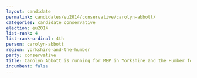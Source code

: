 ```yaml
---
layout: candidate
permalink: candidates/eu2014/conservative/carolyn-abbott/
categories: candidate conservative
election: eu2014
list-rank: 4
list-rank-ordinal: 4th
person: carolyn-abbott
region: yorkshire-and-the-humber
party: conservative
title: Carolyn Abbott is running for MEP in Yorkshire and the Humber for the Conservative Party
incumbent: false
---
```

